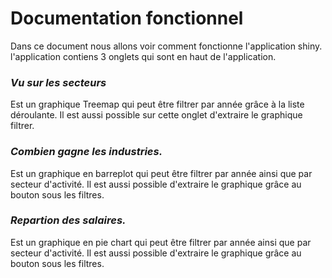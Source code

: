 # **Documentation fonctionnel**

Dans ce document nous allons voir comment fonctionne l'application shiny. l'application contiens 3 onglets qui sont en haut de l'application. 

### ***Vu sur les secteurs***

Est un graphique Treemap qui peut être filtrer par année grâce à la liste déroulante. Il est aussi possible sur cette onglet d'extraire le graphique filtrer. 

### ***Combien gagne les industries.***

Est un graphique en barreplot qui peut être filtrer par année ainsi que par secteur d'activité. Il est aussi possible d'extraire le graphique grâce au bouton sous les filtres. 

### ***Repartion des salaires.***

Est un graphique en pie chart qui peut être filtrer par année ainsi que par secteur d'activité. Il est aussi possible d'extraire le graphique grâce au bouton sous les filtres.  